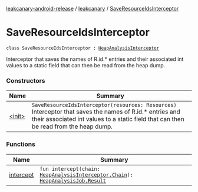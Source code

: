 [leakcanary-android-release](../../index.md) / [leakcanary](../index.md) / [SaveResourceIdsInterceptor](./index.md)

# SaveResourceIdsInterceptor

`class SaveResourceIdsInterceptor : `[`HeapAnalysisInterceptor`](../-heap-analysis-interceptor/index.md)

Interceptor that saves the names of R.id.* entries and their associated int values to a static
field that can then be read from the heap dump.

### Constructors

| Name | Summary |
|---|---|
| [&lt;init&gt;](-init-.md) | `SaveResourceIdsInterceptor(resources: Resources)`<br>Interceptor that saves the names of R.id.* entries and their associated int values to a static field that can then be read from the heap dump. |

### Functions

| Name | Summary |
|---|---|
| [intercept](intercept.md) | `fun intercept(chain: `[`HeapAnalysisInterceptor.Chain`](../-heap-analysis-interceptor/-chain/index.md)`): `[`HeapAnalysisJob.Result`](../-heap-analysis-job/-result/index.md) |
